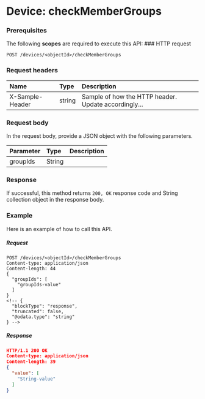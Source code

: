 # Device: checkMemberGroups


### Prerequisites
The following **scopes** are required to execute this API: ### HTTP request
<!-- { "blockType": "ignored" } -->
```http
POST /devices/<objectId>/checkMemberGroups

```
### Request headers
| Name       | Type | Description|
|:---------------|:--------|:----------|
| X-Sample-Header  | string  | Sample of how the HTTP header. Update accordingly...|

### Request body
In the request body, provide a JSON object with the following parameters.

| Parameter	   | Type	|Description|
|:---------------|:--------|:----------|
|groupIds|String||

### Response
If successful, this method returns `200, OK` response code and String collection object in the response body.

### Example
Here is an example of how to call this API.
##### Request
<!-- {
  "blockType": "request",
  "name": "device_checkmembergroups"
}-->
```http
POST /devices/<objectId>/checkMemberGroups
Content-type: application/json
Content-length: 44
{
  "groupIds": [
    "groupIds-value"
  ]
}
<!-- {
  "blockType": "response",
  "truncated": false,
  "@odata.type": "string"
} -->
```
##### Response
```json
HTTP/1.1 200 OK
Content-type: application/json
Content-length: 39
{
  "value": [
    "String-value"
  ]
}
```

<!-- uuid: bdce48d8-33e6-4607-8123-dc1fbb0dfaef
2015-10-15 03:41:18 UTC -->
<!-- {
  "type": "#page.annotation",
  "description": "Device: checkMemberGroups",
  "keywords": "",
  "section": "documentation",
  "tocPath": ""
}-->